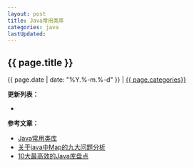 ```yaml
---
layout: post
title: Java常用类库
categories: java
lastUpdated:
---
```


## {{ page.title }}

{{ page.date | date: "%Y.%-m.%-d" }} | <a href="/archive#{{ page.categories }}">{{ page.categories}}</a>





**更新列表：**

*



**参考文章：**

* [Java常用类库][1]
* [关于java中Map的九大问题分析][2]
* [10大最高效的Java库盘点][3]

[1]: https://blog.csdn.net/weixin_42476601/article/details/84329529
[2]: https://www.jb51.net/article/90159.htm
[3]: https://blog.csdn.net/sinat_41832255/article/details/80258637